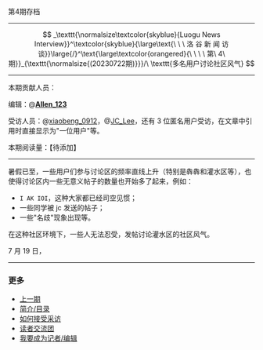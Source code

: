 第4期存档

---

$$
_\texttt{\normalsize\textcolor{skyblue}{Luogu News Interview}}^\textcolor{skyblue}{\large\text{\ \ \ 洛 谷 新 闻 访 谈}}\large{/}^\text{\large\textcolor{orangered}{\ \ \ \ 第\ 4\ 期}}_{\texttt{\normalsize{(20230722期)}}}/\ \texttt{多名用户讨论社区风气}
$$

---

本期贡献人员：

编辑：@[__Allen_123__](/user/710031)

受访人员：@[xiaobeng_0912](/user/570046)，@[JC_Lee](/user/706902)，还有 $3$ 位匿名用户受访，在文章中引用时直接显示为"一位用户"等。

本期阅读量：【待添加】

---

暑假已至，一些用户们参与讨论区的频率直线上升（特别是犇犇和灌水区等），也使得讨论区内一些无意义帖子的数量也开始多了起来，例如：

- `I AK IOI`，这种大家都已经司空见惯；
- 一些同学被 jc 发送的帖子；
- 一些"名歧"现象出现等。

在这种社区环境下，一些人无法忍受，发帖讨论灌水区的社区风气。

$7$ 月 $19$ 日，

---

### 更多

- [上一期](https://www.luogu.com.cn/blog/Allen-123/luogu-news-interview-20230408)
- [简介/目录](https://www.luogu.com.cn/blog/Allen-123/luogu-news-interview-prologue-contents)
- [如何接受采访](https://www.luogu.com.cn/blog/Allen-123/luogu-news-interview-guide-how-to-be-interviewed)
- [读者交流团](https://www.luogu.com.cn/team/57296)
- [我要成为记者/编辑](https://www.luogu.com.cn/blog/Allen-123/luogu-news-interview-guide-how-to-be-a-writer)
